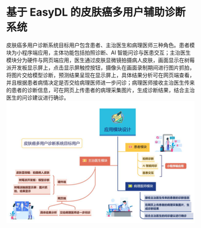# 基于 EasyDL 的皮肤癌多用户辅助诊断系统
皮肤癌多用户诊断系统目标用户包含患者、主治医生和病理医师三种角色。患者模块为小程序端应用，主体功能包括拍照诊断、AI 智能问诊与医患交互；主治医生模块分为硬件与网页端应用，医生通过皮肤显微镜拍摄病人皮肤，画面显示在树莓派开发板显示屏上，点击显示屏触控按钮，摄像头在画面录制期间进行图片抓拍，将图片交给模型诊断，预测结果呈现在显示屏上，具体结果分析可在网页端查看，并且根据患者病情决定是否交给病理医师进一步问诊；病理医师接收主治医生传来的患者的诊断信息，可在网页上传患者的病理采集图片，生成诊断结果，结合主治医生的问诊建议进行确诊。
![应用模块图](module.png)

